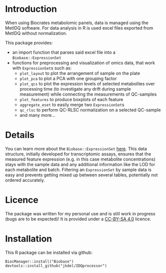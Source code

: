 # Introduction

When using Biocrates metabolomic panels, data is managed using the MetIDQ software. For data analysis in R is used excel files exported from MetIDQ without normalization.

This package provides:
* an import function that parses said excel file into a `Biobase::ExpressionSet`
* functions for preprocessing and visualization of omics data, that work with `ExpressionSet`s such as:
  * `plot_layout` to plot the arrangement of sample on the plate
  * `plot_pca` to plot a PCA with one grouping factor
  * `plot_qcs` to plot the expression levels of selected metabolites over processing time (to investigate any drift during sample measurement) while connecting the measurements of QC-samples
  * `plot_features` to produce boxplots of each feature
  * `aggregate_eset` to easily merge two `ExpressionSet`s
  * `qc_rlsc` to perform QC-RLSC normalization on a selected QC-sample
  * and many more...

# Details

You can learn more about the `Biobase::ExpressionSet` [here](https://www.bioconductor.org/packages/release/bioc/vignettes/Biobase/inst/doc/ExpressionSetIntroduction.pdf). This data structure, initially developed for transcriptomic assays, ensures that the measured feature expression (e.g. in this case metabolite concentrations) stays with the sample data and any additional information like the LOD for each metabolite and batch. Filtering an `ExpressionSet` by sample data is easy and prevents getting mixed up between several tables, potentially not ordered accurately.

# Licence

The package was written for my personal use and is still work in progress (bugs are to be expected)! It is provided under a [CC-BY-SA 4.0](https://creativecommons.org/licenses/by-sa/4.0/) licence.

# Installation

This R package can be installed via github:
```
BiocManager::install("Biobase")
devtools::install_github("jkdel/IDQprocessor")
```
